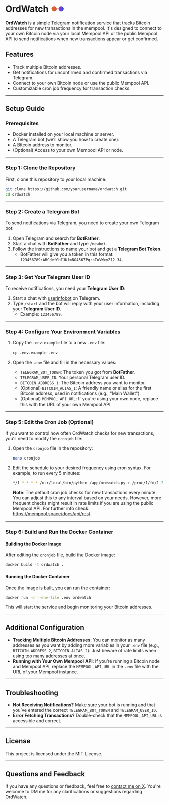 # OrdWatch <img src="logo.svg" alt="OrdWatch Logo" height="20">

**OrdWatch** is a simple Telegram notification service that tracks Bitcoin addresses for new transactions in the mempool. It's designed to connect to your own Bitcoin node via your local Mempool API or the public Mempool API to send notifications when new transactions appear or get confirmed.

## Features
- Track multiple Bitcoin addresses.
- Get notifications for unconfirmed and confirmed transactions via Telegram.
- Connect to your own Bitcoin node or use the public Mempool API.
- Customizable cron job frequency for transaction checks.

---

## Setup Guide

### Prerequisites
- Docker installed on your local machine or server.
- A Telegram bot (we’ll show you how to create one).
- A Bitcoin address to monitor.
- (Optional) Access to your own Mempool API or node.

---

### Step 1: Clone the Repository

First, clone this repository to your local machine:

```bash
git clone https://github.com/yourusername/ordwatch.git
cd ordwatch
```

---

### Step 2: Create a Telegram Bot

To send notifications via Telegram, you need to create your own Telegram bot:

1. Open Telegram and search for **BotFather**.
2. Start a chat with **BotFather** and type `/newbot`.
3. Follow the instructions to name your bot and get a **Telegram Bot Token**.
   - BotFather will give you a token in this format: `123456789:ABCdefGhIJKlmNO4567PqrsTuVWxyZ12-34`.

---

### Step 3: Get Your Telegram User ID

To receive notifications, you need your **Telegram User ID**:

1. Start a chat with [userinfobot](https://t.me/userinfobot) on Telegram.
2. Type `/start` and the bot will reply with your user information, including your **Telegram User ID**.
   - Example: `123456789`.

---

### Step 4: Configure Your Environment Variables

1. Copy the `.env.example` file to a new `.env` file:
   
   ```bash
   cp .env.example .env
   ```

2. Open the `.env` file and fill in the necessary values:
   - `TELEGRAM_BOT_TOKEN`: The token you got from **BotFather**.
   - `TELEGRAM_USER_ID`: Your personal Telegram user ID.
   - `BITCOIN_ADDRESS_1`: The Bitcoin address you want to monitor.
   - (Optional) `BITCOIN_ALIAS_1`: A friendly name or alias for the first Bitcoin address, used in notifications (e.g., "Main Wallet").
   - (Optional) `MEMPOOL_API_URL`: If you're using your own node, replace this with the URL of your own Mempool API.

---

### Step 5: Edit the Cron Job (Optional)

If you want to control how often OrdWatch checks for new transactions, you'll need to modify the `cronjob` file:

1. Open the `cronjob` file in the repository:
   
   ```bash
   nano cronjob
   ```

2. Edit the schedule to your desired frequency using cron syntax. For example, to run every 5 minutes:

   ```bash
   */1 * * * * /usr/local/bin/python /app/ordwatch.py > /proc/1/fd/1 2>/proc/1/fd/2
   ```

   **Note**: The default cron job checks for new transactions every minute. You can adjust this to any interval based on your needs. However, more frequent checks might result in rate limits if you are using the public Mempool API. For further info check: https://mempool.space/docs/api/rest.

---

### Step 6: Build and Run the Docker Container

#### Building the Docker Image

After editing the `cronjob` file, build the Docker image:

```bash
docker build -t ordwatch .
```

#### Running the Docker Container

Once the image is built, you can run the container:

```bash
docker run -d --env-file .env ordwatch
```

This will start the service and begin monitoring your Bitcoin addresses.

---

## Additional Configuration

- **Tracking Multiple Bitcoin Addresses**: You can monitor as many addresses as you want by adding more variables in your `.env` file (e.g., `BITCOIN_ADDRESS_2`, `BITCOIN_ALIAS_2`). Just beware of rate limits when using too many addresses at once.
- **Running with Your Own Mempool API**: If you’re running a Bitcoin node and Mempool API, replace the `MEMPOOL_API_URL` in the `.env` file with the URL of your Mempool instance.

---

## Troubleshooting

- **Not Receiving Notifications?** Make sure your bot is running and that you’ve entered the correct `TELEGRAM_BOT_TOKEN` and `TELEGRAM_USER_ID`.
- **Error Fetching Transactions?** Double-check that the `MEMPOOL_API_URL` is accessible and correct.

---

## License

This project is licensed under the MIT License.

---

## Questions and Feedback

If you have any questions or feedback, feel free to [contact me on X](https://x.com/you_are_el). You're welcome to DM me for any clarifications or suggestions regarding OrdWatch.